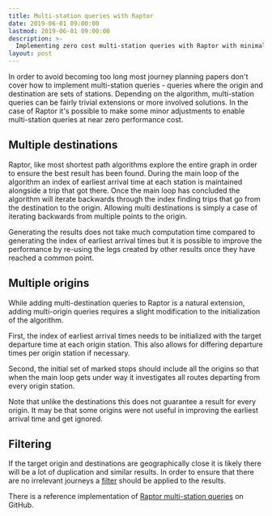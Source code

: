 ```yaml
---
title: Multi-station queries with Raptor
date: 2019-06-01 09:00:00
lastmod: 2019-06-01 09:00:00
description: >-
  Implementing zero cost multi-station queries with Raptor with minimal pain and effort.
layout: post
---
```


In order to avoid becoming too long most journey planning papers don't cover how to implement multi-station queries - queries where the origin and destination are sets of stations. Depending on the algorithm, multi-station queries can be fairly trivial extensions or more involved solutions. In the case of Raptor it's possible to make some minor adjustments to enable multi-station queries at near zero performance cost.

## Multiple destinations

Raptor, like most shortest path algorithms explore the entire graph in order to ensure the best result has been found. During the main loop of the algorithm an index of earliest arrival time at each station is maintained alongside a trip that got there. Once the main loop has concluded the algorithm will iterate backwards through the index finding trips that go from the destination to the origin.
Allowing multi destinations is simply a case of iterating backwards from multiple points to the origin.

Generating the results does not take much computation time compared to generating the index of earliest arrival times but it is possible to improve the performance by re-using the legs created by other results once they have reached a common point.

## Multiple origins

While adding multi-destination queries to Raptor is a natural extension, adding multi-origin queries requires a slight modification to the initialization of the algorithm.

First, the index of earliest arrival times needs to be initialized with the target departure time at each origin station. This also allows for differing departure times per origin station if necessary.

Second, the initial set of marked stops should include all the origins so that when the main loop gets under way it investigates all routes departing from every origin station.

Note that unlike the destinations this does not guarantee a result for every origin. It may be that some origins were not useful in improving the earliest arrival time and get ignored.

## Filtering

If the target origin and destinations are geographically close it is likely there will be a lot of duplication and similar results. In order to ensure that there are no irrelevant journeys a [filter](/posts/2019-04-15-an-algorithm-for-pareto-optimal-journeys) should be applied to the results.

There is a reference implementation of [Raptor multi-station queries](https://www.github.com/planarnetwork/raptor) on GitHub.
